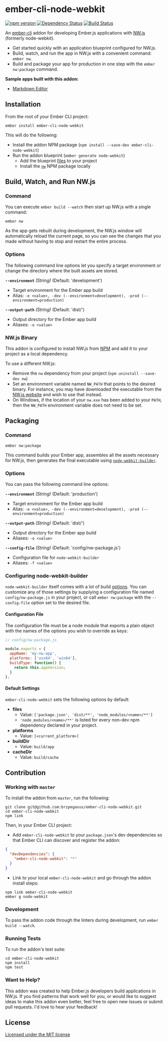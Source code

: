 # ember-cli-node-webkit

[![npm version](https://badge.fury.io/js/ember-cli-node-webkit.svg)](http://badge.fury.io/js/ember-cli-node-webkit)
[![Dependency Status](https://david-dm.org/brzpegasus/ember-cli-node-webkit.svg)](https://david-dm.org/brzpegasus/ember-cli-node-webkit)
[![Build Status](https://travis-ci.org/brzpegasus/ember-cli-node-webkit.svg)](https://travis-ci.org/brzpegasus/ember-cli-node-webkit)

An [ember-cli](http://www.ember-cli.com/) addon for developing Ember.js applications with [NW.js](http://nwjs.io/) (formerly node-webkit).

* Get started quickly with an application blueprint configured for NW.js.
* Build, watch, and run the app in NW.js with a convenient command: `ember nw`.
* Build and package your app for production in one step with the `ember nw:package` command.

**Sample apps built with this addon:**

* [Markdown Editor](https://github.com/brzpegasus/ember-nw-markdown)

## Installation

From the root of your Ember CLI project:

```
ember install ember-cli-node-webkit
```

This will do the following:

* Install the addon NPM package (`npm install --save-dev ember-cli-node-webkit`)
* Run the addon blueprint (`ember generate node-webkit`)
  * Add the blueprint [files](https://github.com/brzpegasus/ember-cli-node-webkit/tree/master/blueprints/node-webkit/files) to your project
  * Install the [`nw`](https://www.npmjs.com/package/nw) NPM package locally

## Build, Watch, and Run NW.js

### Command

You can execute `ember build --watch` then start up NW.js with a single command:

```
ember nw
```

As the app gets rebuilt during development, the NW.js window will automatically reload the current page, so you can see the changes that you made without having to stop and restart the entire process.

### Options

The following command line options let you specify a target environment or change the directory where the built assets are stored.

**`--environment`** _(String)_ (Default: 'development')
 * Target environment for the Ember app build
 * Alias: `-e <value>, -dev (--environment=development), -prod (--environment=production)`

**`--output-path`** _(String)_ (Default: 'dist/')
 * Output directory for the Ember app build
 * Aliases: `-o <value>`

### NW.js Binary

This addon is configured to install NW.js from [NPM](https://www.npmjs.com/package/nw) and add it to your project as a local dependency.

To use a different NW.js:

* Remove the `nw` dependency from your project (`npm uninstall --save-dev nw`)
* Set an environment variable named `NW_PATH` that points to the desired binary. For instance, you may have downloaded the executable from the [NW.js website](https://github.com/nwjs/nw.js#downloads) and wish to use that instead.
* On Windows, if the location of your `nw.exe` has been added to your `PATH`, then the `NW_PATH` environment variable does not need to be set.

## Packaging

### Command

```
ember nw:package
```

This command builds your Ember app, assembles all the assets necessary for NW.js, then generates the final executable using [`node-webkit-builder`](https://github.com/mllrsohn/node-webkit-builder).

### Options

You can pass the following command line options:

**`--environment`** _(String)_ (Default: 'production')
 * Target environment for the Ember app build
 * Alias: `-e <value>, -dev (--environment=development), -prod (--environment=production)`

**`--output-path`** _(String)_ (Default: 'dist/')
 * Output directory for the Ember app build
 * Aliases: `-o <value>`

**`--config-file`** _(String)_ (Default: 'config/nw-package.js')
 * Configuration file for `node-webkit-builder`
 * Aliases: `-f <value>`

### Configuring node-webkit-builder

`node-webkit-builder` itself comes with a lot of build [options](https://github.com/mllrsohn/node-webkit-builder#options). You can customize any of those settings by supplying a configuration file named `config/nw-package.js` in your project, or call `ember nw:package` with the `--config-file` option set to the desired file.

#### Configuration File

The configuration file must be a node module that exports a plain object with the names of the options you wish to override as keys:

```javascript
// config/nw-package.js

module.exports = {
  appName: 'my-nw-app',
  platforms: ['osx64', 'win64'],
  buildType: function() {
    return this.appVersion;
  }
};
```

#### Default Settings

`ember-cli-node-webkit` sets the following options by default:

* **files**
  * Value: `['package.json', 'dist/**', 'node_modules/<name>/**']`
  * `'node_modules/<name>/**'` is listed for every non-dev npm dependency declared in your project.
* **platforms**
  * Value: `[<current_platform>]`
* **buildDir**
  * Value: `build/app`
* **cacheDir**
  * Value: `build/cache`

## Contribution

### Working with `master`

To install the addon from `master`, run the following:

```
git clone git@github.com:brzpegasus/ember-cli-node-webkit.git
cd ember-cli-node-webkit
npm link
```

Then, in your Ember CLI project:

* Add `ember-cli-node-webkit` to your `package.json`'s dev dependencies so that Ember CLI can discover and register the addon:

```json
{
  "devDependencies": {
    "ember-cli-node-webkit": "*"
  }
}
```

* Link to your local `ember-cli-node-webkit` and go through the addon install steps:

```
npm link ember-cli-node-webkit
ember g node-webkit
```

### Development

To pass the addon code through the linters during development, run `ember build --watch`.

### Running Tests

To run the addon's test suite:

```
cd ember-cli-node-webkit
npm install
npm test
```

### Want to Help?

This addon was created to help Ember.js developers build applications in NW.js. If you find patterns that work well for you, or would like to suggest ideas to make this addon even better, feel free to open new issues or submit pull requests. I'd love to hear your feedback!

## License

[Licensed under the MIT license](http://opensource.org/licenses/mit-license.php)
